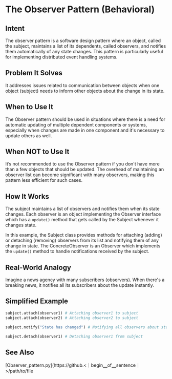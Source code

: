 # The Observer Pattern (Behavioral)

## Intent

The observer pattern is a software design pattern where an object, called the subject, maintains a list of its dependents, called observers, and notifies them automatically of any state changes. This pattern is particularly useful for implementing distributed event handling systems.

## Problem It Solves

It addresses issues related to communication between objects when one object (subject) needs to inform other objects about the change in its state. 

## When to Use It

The Observer pattern should be used in situations where there is a need for automatic updating of multiple dependent components or systems, especially when changes are made in one component and it's necessary to update others as well.

## When NOT to Use It

It’s not recommended to use the Observer pattern if you don't have more than a few objects that should be updated. The overhead of maintaining an observer list can become significant with many observers, making this pattern less efficient for such cases.

## How It Works

The subject maintains a list of observers and notifies them when its state changes. Each observer is an object implementing the Observer interface which has a `update()` method that gets called by the Subject whenever it changes state. 

In this example, the Subject class provides methods for attaching (adding) or detaching (removing) observers from its list and notifying them of any change in state. The ConcreteObserver is an Observer which implements the `update()` method to handle notifications received by the subject.

## Real-World Analogy

Imagine a news agency with many subscribers (observers). When there's a breaking news, it notifies all its subscribers about the update instantly. 

## Simplified Example

```python
subject.attach(observer1) # Attaching observer1 to subject
subject.attach(observer2) # Attaching observer2 to subject

subject.notify("State has changed") # Notifying all observers about state change

subject.detach(observer1) # Detaching observer1 from subject
```

## See Also

[Observer_pattern.py](https://github.<｜begin▁of▁sentence｜>/path/to/file